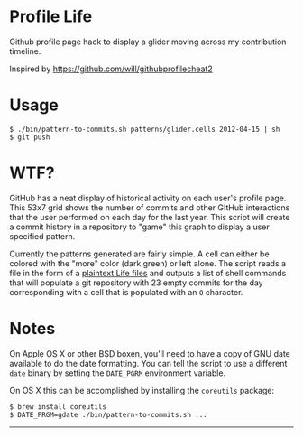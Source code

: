 Profile Life
============

Github profile page hack to display a glider moving across my contribution
timeline.

Inspired by https://github.com/will/githubprofilecheat2

Usage
=====

    $ ./bin/pattern-to-commits.sh patterns/glider.cells 2012-04-15 | sh
    $ git push


WTF?
====

GitHub has a neat display of historical activity on each user's profile page.
This 53x7 grid shows the number of commits and other GItHub interactions that
the user performed on each day for the last year. This script will create
a commit history in a repository to "game" this graph to display a user
specified pattern.

Currently the patterns generated are fairly simple. A cell can either be
colored with the "more" color (dark green) or left alone. The script reads
a file in the form of a [plaintext Life files][] and outputs a list of shell
commands that will populate a git repository with 23 empty commits for the day
corresponding with a cell that is populated with an `O` character.

Notes
=====
On Apple OS X or other BSD boxen, you'll need to have a copy of GNU date
available to do the date formatting. You can tell the script to use
a different `date` binary by setting the `DATE_PGRM` environment variable.

On OS X this can be accomplished by installing the `coreutils` package:

    $ brew install coreutils
    $ DATE_PRGM=gdate ./bin/pattern-to-commits.sh ...

---
[plaintext Life files]: http://www.conwaylife.com/wiki/Plaintext

